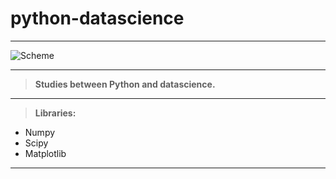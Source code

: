 # python-datascience
___
![Scheme](https://udemy-images.udemy.com/course/750x422/507888_17b7_2.jpg)
___

> **Studies between Python and datascience.**
___

> **Libraries:**
- Numpy
- Scipy
- Matplotlib
___
